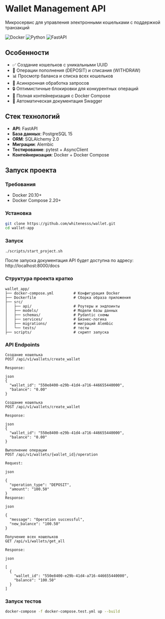 # Wallet Management API

Микросервис для управления электронными кошельками с поддержкой транзакций

![Docker](https://img.shields.io/badge/Docker-20.10%2B-blue)
![Python](https://img.shields.io/badge/Python-3.12%2B-green)
![FastAPI](https://img.shields.io/badge/FastAPI-0.109%2B-orange)

## Особенности

- ✅ Создание кошельков с уникальными UUID
- 🔄 Операции пополнения (DEPOSIT) и списания (WITHDRAW)
- 📊 Просмотр баланса и списка всех кошельков
- 🚀 Асинхронная обработка запросов
- 🔒 Оптимистичные блокировки для конкурентных операций
- 🐳 Полная контейнеризация с Docker Compose
- 📝 Автоматическая документация Swagger

## Стек технологий

- **API**: FastAPI
- **База данных**: PostgreSQL 15
- **ORM**: SQLAlchemy 2.0
- **Миграции**: Alembic
- **Тестирование**: pytest + AsyncClient
- **Контейнеризация**: Docker + Docker Compose

## Запуск проекта

### Требования

- Docker 20.10+
- Docker Compose 2.20+

### Установка

```bash
git clone https://github.com/whitenesss/wallet.git
cd wallet-app
```

### Запуск
```bash
./scripts/start_project.sh
```
После запуска документация API будет доступна по адресу:
http://localhost:8000/docs

### Структура проекта кратко

```bazaar
wallet_app/
├── docker-compose.yml         # Конфигурация Docker
├── Dockerfile                 # Сборка образа приложения
├── src/                       
│   ├── api/                   # Роутеры и эндпоинты
│   ├── models/                # Модели базы данных
│   ├── schemas/               # Pydantic схемы
│   ├── services/              # Бизнес-логика
│   ├── migrations/            # миграций Alembic
│   └── tests/                 # тесты
├── scripts/                   # скрипт запуска

```
### API Endpoints

```
Создание кошелька
POST /api/v1/wallets/create_wallet

Response:

json
{
  "wallet_id": "550e8400-e29b-41d4-a716-446655440000",
  "balance": "0.00"
}

```

```
Создание кошелька
POST /api/v1/wallets/create_wallet

Response:

json
{
  "wallet_id": "550e8400-e29b-41d4-a716-446655440000",
  "balance": "0.00"
}
```

```
Выполнение операции
POST /api/v1/wallets/{wallet_id}/operation

Request:

json

{
  "operation_type": "DEPOSIT",
  "amount": "100.50"
}
Response:

json

{
  "message": "Operation successful",
  "new_balance": "100.50"
}
```

```
Получение всех кошельков
GET /api/v1/wallets/get_all

Response:

json

[
  {
    "wallet_id": "550e8400-e29b-41d4-a716-446655440000",
    "balance": "100.50"
  }
]
```

### Запуск тестов 
```bash
docker-compose -f docker-compose.test.yml up --build      

```

